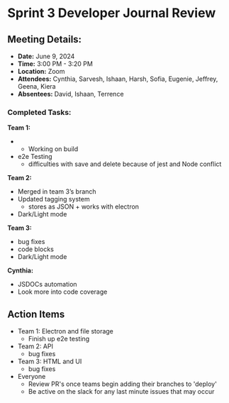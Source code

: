 # Sprint 3 Developer Journal Review

## Meeting Details:

- **Date:** June 9, 2024
- **Time:** 3:00 PM - 3:20 PM
- **Location:** Zoom
- **Attendees:** Cynthia, Sarvesh, Ishaan, Harsh, Sofia, Eugenie, Jeffrey, Geena, Kiera
- **Absentees:** David, Ishaan, Terrence

### Completed Tasks:

**Team 1:**
- - Working on build
- e2e Testing
    - difficulties with save and delete because of jest and Node conflict
  
**Team 2:**
- Merged in team 3’s branch
- Updated tagging system
    - stores as JSON + works with electron
- Dark/Light mode
  
**Team 3:**
- bug fixes
- code blocks
- Dark/Light mode

**Cynthia:**
- JSDOCs automation
- Look more into code coverage

## **Action Items**

- Team 1: Electron and file storage
  - Finish up e2e testing
- Team 2: API
  - bug fixes
- Team 3: HTML and UI
  - bug fixes
- Everyone
  - Review PR's once teams begin adding their branches to 'deploy' 
  - Be active on the slack for any last minute issues that may occur 


